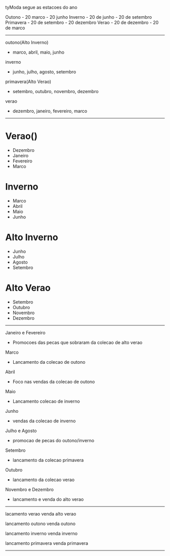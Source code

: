 tyModa segue as estacoes do ano

Outono - 20 marco - 20 junho
Inverno  - 20 de junho - 20 de setembro
Primavera - 20 de setembro - 20 dezembro
Verao - 20 de dezembro - 20 de marco

---

outono(Alto Inverno)
- marco, abril, maio, junho

inverno
- junho, julho, agosto, setembro

primavera(Alto Verao)
- setembro, outubro, novembro, dezembro

verao
- dezembro, janeiro, fevereiro, marco

---

# Verao()
- Dezembro
- Janeiro
- Fevereiro
- Marco


# Inverno
- Marco
- Abril
- Maio
- Junho

# Alto Inverno
- Junho
- Julho
- Agosto
- Setembro

# Alto Verao
- Setembro
- Outubro
- Novembro
- Dezembro


---

Janeiro e Fevereiro
- Promocoes das pecas que sobraram da colecao de alto verao

Marco
- Lancamento da colecao de outono

Abril
- Foco nas vendas da colecao de outono

Maio
- Lancamento colecao de inverno

Junho
- vendas da colecao de inverno

Julho e Agosto
- promocao de pecas do outono/inverno

Setembro
- lancamento da colecao primavera

Outubro
- lancamento da colecao verao

Novembro e Dezembro
- lancamento e venda do alto verao

---

lacamento verao
venda alto verao

lancamento outono
venda outono

lancamento inverno
venda inverno

lancamento primavera
venda primavera

---




